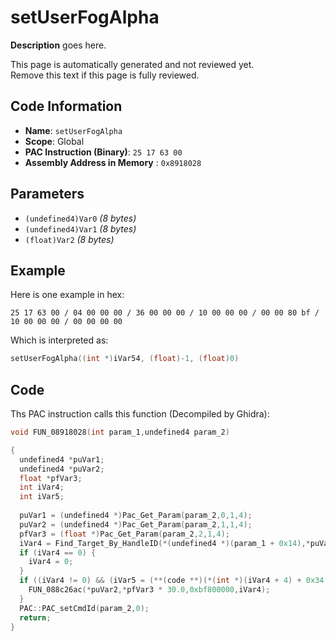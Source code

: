 # setUserFogAlpha

**Description** goes here.

This page is automatically generated and not reviewed yet.<br>Remove this text if this page is fully reviewed.

## Code Information

- **Name**: `setUserFogAlpha`
- **Scope**: Global
- **PAC Instruction (Binary)**: `25 17 63 00`
- **Assembly Address in Memory** : `0x8918028`

## Parameters

- `(undefined4)Var0` *(8 bytes)*
- `(undefined4)Var1` *(8 bytes)*
- `(float)Var2` *(8 bytes)*

## Example

Here is one example in hex:

```25 17 63 00 / 04 00 00 00 / 36 00 00 00 / 10 00 00 00 / 00 00 80 bf / 10 00 00 00 / 00 00 00 00```

Which is interpreted as:

```c
setUserFogAlpha((int *)iVar54, (float)-1, (float)0)
```

## Code

Ths PAC instruction calls this function (Decompiled by Ghidra):

```c
void FUN_08918028(int param_1,undefined4 param_2)

{
  undefined4 *puVar1;
  undefined4 *puVar2;
  float *pfVar3;
  int iVar4;
  int iVar5;
  
  puVar1 = (undefined4 *)Pac_Get_Param(param_2,0,1,4);
  puVar2 = (undefined4 *)Pac_Get_Param(param_2,1,1,4);
  pfVar3 = (float *)Pac_Get_Param(param_2,2,1,4);
  iVar4 = Find_Target_By_HandleID(*(undefined4 *)(param_1 + 0x14),*puVar1,1);
  if (iVar4 == 0) {
    iVar4 = 0;
  }
  if ((iVar4 != 0) && (iVar5 = (**(code **)(*(int *)(iVar4 + 4) + 0x34))(iVar4), iVar5 == 9)) {
    FUN_088c26ac(*puVar2,*pfVar3 * 30.0,0xbf800000,iVar4);
  }
  PAC::PAC_setCmdId(param_2,0);
  return;
}
```

